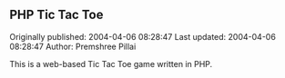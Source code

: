 ## PHP Tic Tac Toe 
Originally published: 2004-04-06 08:28:47 
Last updated: 2004-04-06 08:28:47 
Author: Premshree Pillai 
 
This is a web-based Tic Tac Toe game written in PHP.